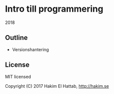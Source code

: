 # Intro till programmering

2018

## Outline

* Versionshantering


## License

MIT licensed

Copyright (C) 2017 Hakim El Hattab, http://hakim.se
